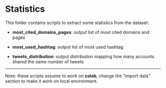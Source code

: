 # Statistics

This folder contains scripts to extract some statistics from the dataset:

* **most_cited_domains_pages**: output list of most cited domains and pages

* **most_used_hashtag**: output list of most used hashtag

* **tweets_distribution**: output distribution mapping how many accounts shared the same number of tweets

---

Note: these scripts assume to work on **colab**, change the "import data" section to make it work on local environment.
